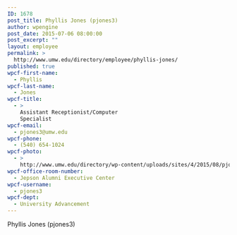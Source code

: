 ```yaml
---
ID: 1678
post_title: Phyllis Jones (pjones3)
author: wpengine
post_date: 2015-07-06 08:00:00
post_excerpt: ""
layout: employee
permalink: >
  http://www.umw.edu/directory/employee/phyllis-jones/
published: true
wpcf-first-name:
  - Phyllis
wpcf-last-name:
  - Jones
wpcf-title:
  - >
    Assistant Receptionist/Computer
    Specialist
wpcf-email:
  - pjones3@umw.edu
wpcf-phone:
  - (540) 654-1024
wpcf-photo:
  - >
    http://www.umw.edu/directory/wp-content/uploads/sites/4/2015/08/pjones.gif
wpcf-office-room-number:
  - Jepson Alumni Executive Center
wpcf-username:
  - pjones3
wpcf-dept:
  - University Advancement
---
```

Phyllis Jones (pjones3)